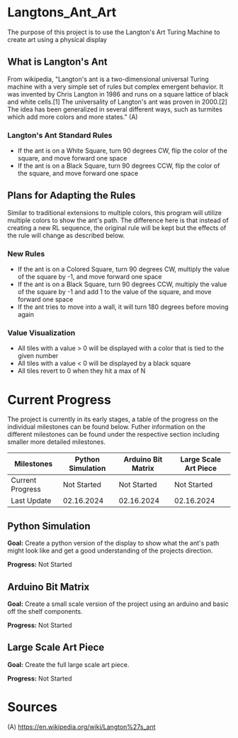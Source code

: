 # Langtons_Ant_Art
The purpose of this project is to use the Langton's Art Turing Machine to create art using a physical display

## What is Langton's Ant
From wikipedia, "Langton's ant is a two-dimensional universal Turing machine with a very simple set of rules but complex emergent behavior. It was invented by Chris Langton in 1986 and runs on a square lattice of black and white cells.[1] The universality of Langton's ant was proven in 2000.[2] The idea has been generalized in several different ways, such as turmites which add more colors and more states." (A)

### Langton's Ant  Standard Rules
- If the ant is on a White Square, turn 90 degrees CW, flip the color of the square, and move forward one space
- If the ant is on a Black Square, turn 90 degrees CCW, flip the color of the square, and move forward one space

## Plans for Adapting the Rules
Similar to traditional extensions to multiple colors, this program will utilize multiple colors to show the ant's path. The difference here is that instead of creating a new RL sequence, the original rule will be kept but the effects of the rule will change as described below.

### New Rules
- If the ant is on a Colored Square, turn 90 degrees CW, multiply the value of the square by -1, and move forward one space
- If the ant is on a Black Square, turn 90 degrees CCW, multiply the value of the square by -1 and add 1 to the value of the square, and move forward one space
- If the ant tries to move into a wall, it will turn 180 degrees before moving again

### Value Visualization
- All tiles with a value > 0 will be displayed with a color that is tied to the given number
- All tiles with a value < 0 will be displayed by a black square
- All tiles revert to 0 when they hit a max of N

# Current Progress
The project is currently in its early stages, a table of the progress on the individual milestones can be found below. Futher information on the different milestones can be found under the respective section including smaller more detailed milestones.

| Milestones       | Python Simulation | Arduino Bit Matrix | Large Scale Art Piece  |
|------------------|-------------------|--------------------|------------------------|
| Current Progress | Not Started       | Not Started        | Not Started            |   
| Last Update      | 02.16.2024        | 02.16.2024         | 02.16.2024             |

## Python Simulation
**Goal:** Create a python version of the display to show what the ant's path might look like and get a good understanding of the projects direction.

**Progress:** Not Started

## Arduino Bit Matrix
**Goal:** Create a small scale version of the project using an arduino and basic off the shelf components.

**Progress:** Not Started

## Large Scale Art Piece
**Goal:** Create the full large scale art piece.

**Progress:** Not Started

# Sources
(A) https://en.wikipedia.org/wiki/Langton%27s_ant
